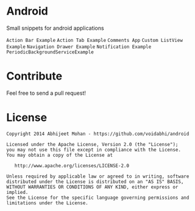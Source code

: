Android
=======

Small snippets for android applications

`Action Bar Example`
`Action Tab Example`
`Comments App`
`Custom ListView Example` 
`Navigation Drawer Example`
`Notification Example`
`PeriodicBackgroundServiceExample`

Contribute
========

Feel free to send a pull request!

License
=======

```
Copyright 2014 Abhijeet Mohan - https://github.com/voidabhi/android

Licensed under the Apache License, Version 2.0 (the "License");
you may not use this file except in compliance with the License.
You may obtain a copy of the License at

   http://www.apache.org/licenses/LICENSE-2.0

Unless required by applicable law or agreed to in writing, software
distributed under the License is distributed on an "AS IS" BASIS,
WITHOUT WARRANTIES OR CONDITIONS OF ANY KIND, either express or implied.
See the License for the specific language governing permissions and
limitations under the License.
```
